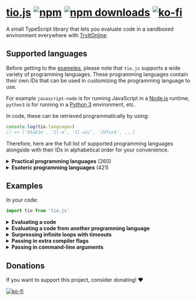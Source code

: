 # [tio.js](https://npmjs.org/package/tio.js) [![npm][npm-image]][npm-url] [![npm downloads][npm-downloads-image]][npm-url] [![ko-fi][ko-fi-brief-image]][ko-fi-url]

[npm-image]: https://img.shields.io/npm/v/tio.js.svg?style=flat-square
[npm-url]: https://npmjs.org/package/tio.js
[npm-downloads-image]: https://img.shields.io/npm/dt/tio.js.svg?style=flat-square
[ko-fi-brief-image]: https://img.shields.io/badge/donations-ko--fi-red?color=ff5e5b&style=flat-square
[ko-fi-image]: https://ko-fi.com/img/githubbutton_sm.svg
[ko-fi-url]: https://ko-fi.com/null8626

A small TypeScript library that lets you evaluate code in a sandboxed environment everywhere with [TryItOnline](https://tio.run).

## Supported languages

Before getting to the [examples](#examples), please note that `tio.js` supports a wide variety of programming languages. These programming languages contain their own IDs that can be used in customizing the programming language to use.

For example `javascript-node` is for running JavaScript in a [Node.js](https://nodejs.org) runtime, `python3` is for running in a [Python 3](https://docs.python.org/3/) environment, etc.

In code, these can be retrieved programmatically by using:

```js
console.log(tio.languages)
// => ['05ab1e', '1l-a', '1l-aoi', '2dfuck', ...]
```

Therefore, here are the full list of supported programming languages alongside with their IDs in alphabetical order for your convenience.

<details>
<summary><b>Practical programming languages</b> (260)</summary>

| Name                                                                                                            | ID                        |
| --------------------------------------------------------------------------------------------------------------- | ------------------------- |
| [ABC](https://homepages.cwi.nl/~steven/abc/)                                                                    | `abc`                     |
| [ABC-assembler](https://github.com/Ourous/abc-wrapper-linux)                                                    | `abc-assembler`           |
| [Ada (GNAT)](https://www.gnu.org/software/gnat/)                                                                | `ada-gnat`                |
| [Agda](http://wiki.portal.chalmers.se/agda)                                                                     | `agda`                    |
| [ALGOL 68 (Genie)](https://jmvdveer.home.xs4all.nl/algol.html)                                                  | `algol68g`                |
| [Alice ML](https://github.com/aliceml/aliceml)                                                                  | `aliceml`                 |
| [APL (Dyalog Unicode)](https://www.dyalog.com/)                                                                 | `apl-dyalog`              |
| [APL (Dyalog Classic)](https://www.dyalog.com/)                                                                 | `apl-dyalog-classic`      |
| [APL (Dyalog Extended)](https://github.com/abrudz/dyalog-apl-extended)                                          | `apl-dyalog-extended`     |
| [APL (dzaima/APL)](https://github.com/dzaima/APL)                                                               | `apl-dzaima`              |
| [APL (ngn/apl)](https://gitlab.com/n9n/apl)                                                                     | `apl-ngn`                 |
| [Appleseed](https://github.com/dloscutoff/appleseed)                                                            | `appleseed`               |
| [ASPeRiX](https://github.com/TryItOnline/asperix)                                                               | `asperix`                 |
| [Assembly (as, x64, Linux)](https://sourceware.org/binutils/docs/as/index.html)                                 | `assembly-as`             |
| [Assembly (fasm, x64, Linux)](https://flatassembler.net/)                                                       | `assembly-fasm`           |
| [Assembly (gcc, x64, Linux)](https://gcc.gnu.org/)                                                              | `assembly-gcc`            |
| [Assembly (JWasm, x64, Linux)](https://github.com/JWasm/JWasm)                                                  | `assembly-jwasm`          |
| [Assembly (nasm, x64, Linux)](http://www.nasm.us/)                                                              | `assembly-nasm`           |
| [ATS2](https://sourceforge.net/projects/ats2-lang/)                                                             | `ats2`                    |
| [Attache](https://github.com/ConorOBrien-Foxx/Attache)                                                          | `attache`                 |
| [AWK](https://www.gnu.org/software/gawk/manual/gawk.html)                                                       | `awk`                     |
| [Bash](https://www.gnu.org/software/bash/)                                                                      | `bash`                    |
| [bc](https://www.gnu.org/software/bc/manual/html_mono/bc.html)                                                  | `bc`                      |
| [BeanShell](http://www.beanshell.org/)                                                                          | `beanshell`               |
| [Boo](http://boo-lang.org/)                                                                                     | `boo`                     |
| [bosh](http://schilytools.sourceforge.net/bosh.html)                                                            | `bosh`                    |
| [Bracmat](https://github.com/BartJongejan/Bracmat)                                                              | `bracmat`                 |
| [Brat](https://github.com/presidentbeef/brat)                                                                   | `brat`                    |
| [C (clang)](http://clang.llvm.org/)                                                                             | `c-clang`                 |
| [C (gcc)](https://gcc.gnu.org/)                                                                                 | `c-gcc`                   |
| [C (tcc)](http://savannah.nongnu.org/projects/tinycc)                                                           | `c-tcc`                   |
| [Caboose](https://github.com/CabooseLang/Caboose)                                                               | `caboose`                 |
| [CakeML](https://cakeml.org/)                                                                                   | `cakeml`                  |
| [calc (TTK)](http://ciar.org/ttk/codecloset/calc/)                                                              | `calc2`                   |
| [Ceylon](https://ceylon-lang.org/)                                                                              | `ceylon`                  |
| [Charm](https://github.com/Aearnus/charm)                                                                       | `charm`                   |
| [Chapel](http://chapel.cray.com/)                                                                               | `chapel`                  |
| [Checked C](https://github.com/Microsoft/checkedc)                                                              | `checkedc`                |
| [Cheddar](http://cheddar.vihan.org/)                                                                            | `cheddar`                 |
| [CIL (Mono IL assembler)](http://www.mono-project.com/docs/tools+libraries/tools/monodis/)                      | `cil-mono`                |
| [cixl](https://github.com/basic-gongfu/cixl)                                                                    | `cixl`                    |
| [Clean](https://github.com/Ourous/curated-clean-linux)                                                          | `clean`                   |
| [CLIPS](http://www.clipsrules.net/)                                                                             | `clips`                   |
| [Common Lisp](http://www.clisp.org/)                                                                            | `clisp`                   |
| [Clojure](https://clojure.org/)                                                                                 | `clojure`                 |
| [COBOL (GNU)](https://sourceforge.net/projects/open-cobol/)                                                     | `cobol-gnu`               |
| [Cobra](http://cobra-language.com/)                                                                             | `cobra`                   |
| [Coconut](http://coconut-lang.org/)                                                                             | `coconut`                 |
| [CoffeeScript 1](http://coffeescript.org/)                                                                      | `coffeescript`            |
| [CoffeeScript 2](http://coffeescript.org/)                                                                      | `coffeescript2`           |
| [C++ (clang)](http://clang.llvm.org/)                                                                           | `cpp-clang`               |
| [C++ (gcc)](https://gcc.gnu.org/)                                                                               | `cpp-gcc`                 |
| [CPY](https://github.com/vrsperanza/CPY)                                                                        | `cpy`                     |
| [Cryptol](https://www.cryptol.net/)                                                                             | `cryptol`                 |
| [Crystal](https://crystal-lang.org)                                                                             | `crystal`                 |
| [C# (.NET Core)](https://www.microsoft.com/net/core/platform)                                                   | `cs-core`                 |
| [C# (Visual C# Compiler)](http://www.mono-project.com/docs/about-mono/releases/5.0.0/#csc)                      | `cs-csc`                  |
| [C# (Visual C# Interactive Compiler)](http://www.mono-project.com/docs/about-mono/releases/5.0.0/#csc)          | `cs-csi`                  |
| [C# (Mono C# compiler)](http://www.mono-project.com/docs/about-mono/languages/csharp/)                          | `cs-mono`                 |
| [C# (Mono C# Shell)](http://www.mono-project.com/docs/tools+libraries/tools/repl/)                              | `cs-mono-shell`           |
| [Curry (PAKCS)](https://www.informatik.uni-kiel.de/~pakcs/)                                                     | `curry-pakcs`             |
| [Curry (Sloth)](http://babel.ls.fi.upm.es/research/Sloth/)                                                      | `curry-sloth`             |
| [Cyclone](http://cyclone.thelanguage.org/)                                                                      | `cyclone`                 |
| [D](https://dlang.org/)                                                                                         | `d`                       |
| [Dafny](https://github.com/Microsoft/dafny)                                                                     | `dafny`                   |
| [Dart](https://www.dartlang.org/)                                                                               | `dart`                    |
| [Dash](https://wiki.debian.org/Shell)                                                                           | `dash`                    |
| [dc](https://www.gnu.org/software/bc/manual/dc-1.05/html_mono/dc.html)                                          | `dc`                      |
| [dg](https://pyos.github.io/dg/)                                                                                | `dg`                      |
| [DScript](https://github.com/ConorOBrien-Foxx/DScript)                                                          | `dscript`                 |
| [eC](https://ecere.org/)                                                                                        | `ec`                      |
| [ecpp + C (gcc)](https://github.com/aaronryank/ecpp)                                                            | `ecpp-c`                  |
| [ecpp + C++ (gcc)](https://github.com/aaronryank/ecpp)                                                          | `ecpp-cpp`                |
| [Dyvil](https://github.com/dyvil/dyvil)                                                                         | `dyvil`                   |
| [ed](https://www.gnu.org/software/ed/)                                                                          | `ed`                      |
| [Egel](https://github.com/egel-lang/egel)                                                                       | `egel`                    |
| [ELF (x86/x64, Linux)](https://refspecs.linuxfoundation.org/elf/elf.pdf)                                        | `elf`                     |
| [Elixir](https://elixir-lang.org/)                                                                              | `elixir`                  |
| [Emacs Lisp](https://www.gnu.org/software/emacs/manual/eintr.html)                                              | `emacs-lisp`              |
| [Erlang (escript)](http://erlang.org/doc/man/escript.html)                                                      | `erlang-escript`          |
| [es](https://github.com/wryun/es-shell)                                                                         | `es`                      |
| [Euphoria 3](http://rapideuphoria.com/index.html)                                                               | `euphoria3`               |
| [Euphoria 4](https://openeuphoria.org)                                                                          | `euphoria4`               |
| [Factor](https://factorcode.org/)                                                                               | `factor`                  |
| [Fantom](http://fantom.org/)                                                                                    | `fantom`                  |
| [Farnsworth](https://metacpan.org/pod/Language::Farnsworth)                                                     | `farnsworth`              |
| [Felix](https://github.com/felix-lang/felix)                                                                    | `felix`                   |
| [fish](https://fishshell.com/)                                                                                  | `fish-shell`              |
| [FOCAL-69](http://www.cozx.com/dpitts/)                                                                         | `focal`                   |
| [Forth (gforth)](http://www.complang.tuwien.ac.at/forth/gforth/Docs-html/)                                      | `forth-gforth`            |
| [Fortran (GFortran)](https://gcc.gnu.org/fortran/)                                                              | `fortran-gfortran`        |
| [F# (.NET Core)](https://www.microsoft.com/net/core/platform)                                                   | `fs-core`                 |
| [F# (Mono)](http://www.mono-project.com/)                                                                       | `fs-mono`                 |
| [Funky](https://github.com/TehFlaminTaco/Funky)                                                                 | `funky`                   |
| [Funky 2](https://github.com/TehFlaminTaco/Funky2)                                                              | `funky2`                  |
| [GAP](https://www.gap-system.org/)                                                                              | `gap`                     |
| [Gema](http://gema.sourceforge.net/)                                                                            | `gema`                    |
| [gnuplot](http://www.gnuplot.info/)                                                                             | `gnuplot`                 |
| [Go](https://golang.org/)                                                                                       | `go`                      |
| [Granule](https://github.com/granule-project/granule)                                                           | `granule`                 |
| [Groovy](http://groovy-lang.org/)                                                                               | `groovy`                  |
| [Gwion](https://github.com/fennecdjay/gwion)                                                                    | `gwion`                   |
| [HadesLang](https://github.com/Azer0s/HadesLang)                                                                | `hades`                   |
| [Haskell](https://www.haskell.org/)                                                                             | `haskell`                 |
| [Haskell 1.2 (Gofer)](https://github.com/stasoid/Gofer)                                                         | `haskell-gofer`           |
| [Haskell 98 (Hugs)](https://www.haskell.org/hugs)                                                               | `haskell-hugs`            |
| [Literate Haskell](https://www.haskell.org/onlinereport/literate.html)                                          | `haskell-literate`        |
| [Haxe](https://haxe.org)                                                                                        | `haxe`                    |
| [Hobbes](https://github.com/Morgan-Stanley/hobbes)                                                              | `hobbes`                  |
| [Huginn](https://huginn.org/)                                                                                   | `huginn`                  |
| [Hy](http://hylang.org/)                                                                                        | `hy`                      |
| [Icon](https://github.com/gtownsend/icon)                                                                       | `icon`                    |
| [Idris](https://www.idris-lang.org/)                                                                            | `idris`                   |
| [ink](https://github.com/inkle/ink)                                                                             | `ink`                     |
| [Io](http://iolanguage.org/)                                                                                    | `io`                      |
| [J](http://jsoftware.com/)                                                                                      | `j`                       |
| [jq](https://stedolan.github.io/jq/)                                                                            | `jq`                      |
| [Jx](http://www.2bestsystems.com/foundation/j/jx1/)                                                             | `jx`                      |
| [Java (JDK)](http://jdk.java.net/)                                                                              | `java-jdk`                |
| [Java (OpenJDK 8)](http://openjdk.java.net/)                                                                    | `java-openjdk`            |
| [JavaScript (Babel Node)](https://babeljs.io/)                                                                  | `javascript-babel-node`   |
| [JavaScript (Node.js)](https://nodejs.org)                                                                      | `javascript-node`         |
| [JavaScript (SpiderMonkey)](https://developer.mozilla.org/en-US/docs/Mozilla/Projects/SpiderMonkey/Releases/45) | `javascript-spidermonkey` |
| [JavaScript (V8)](https://v8.dev/)                                                                              | `javascript-v8`           |
| [Joy](http://www.latrobe.edu.au/humanities/research/research-projects/past-projects/joy-programming-language)   | `joy`                     |
| [Julia 0.4](http://julialang.org/)                                                                              | `julia`                   |
| [Julia 1.0](http://julialang.org/)                                                                              | `julia1x`                 |
| [Julia 0.5](http://julialang.org/)                                                                              | `julia5`                  |
| [Julia 0.6](http://julialang.org/)                                                                              | `julia6`                  |
| [Julia 0.7](http://julialang.org/)                                                                              | `julia7`                  |
| [K (Kona)](https://github.com/kevinlawler/kona)                                                                 | `k-kona`                  |
| [K (ngn/k)](https://bitbucket.org/ngn/k)                                                                        | `k-ngn`                   |
| [K (oK)](https://github.com/JohnEarnest/ok)                                                                     | `k-ok`                    |
| [Kobeři-C](https://github.com/fpeterek/Koberi-C)                                                                | `koberi-c`                |
| [Koka](https://github.com/koka-lang/koka)                                                                       | `koka`                    |
| [Kotlin](https://kotlinlang.org)                                                                                | `kotlin`                  |
| [ksh](http://www.kornshell.com/)                                                                                | `ksh`                     |
| [Lean](https://leanprover.github.io/)                                                                           | `lean`                    |
| [Lily](http://fascinatedbox.github.io/lily/)                                                                    | `lily`                    |
| [LLVM IR](http://llvm.org/docs/LangRef.html)                                                                    | `llvm`                    |
| [Lua](https://www.lua.org/)                                                                                     | `lua`                     |
| [Lua (LuaJIT)](https://luajit.org/)                                                                             | `lua-luajit`              |
| [Lua (OpenResty)](https://openresty.org/en/)                                                                    | `lua-openresty`           |
| [M4](https://www.gnu.org/software/m4/m4.html)                                                                   | `m4`                      |
| [Make](https://www.gnu.org/software/make/)                                                                      | `make`                    |
| [Mamba](https://github.com/Gelbpunkt/mamba-lang)                                                                | `mamba`                   |
| [Wolfram Language (Mathematica)](https://www.wolfram.com/wolframscript/)                                        | `mathematica`             |
| [Mathics](http://mathics.github.io/)                                                                            | `mathics`                 |
| [Maxima](http://maxima.sourceforge.net/)                                                                        | `maxima`                  |
| [Moonscript](https://moonscript.org)                                                                            | `moonscript`              |
| [Mouse-79](http://mouse.davidgsimpson.com/mouse79/)                                                             | `mouse`                   |
| [Mouse-2002](http://mouse.davidgsimpson.com/mouse2002/)                                                         | `mouse2002`               |
| [Mouse-83](http://mouse.davidgsimpson.com/mouse83/)                                                             | `mouse83`                 |
| [MUMPS](http://www.cs.uni.edu/~okane/)                                                                          | `mumps`                   |
| [MY-BASIC](https://github.com/paladin-t/my_basic)                                                               | `my-basic`                |
| [Nial](https://github.com/danlm/QNial7)                                                                         | `nial`                    |
| [Nim](http://nim-lang.org/)                                                                                     | `nim`                     |
| [Oberon-07](https://miasap.se/obnc/)                                                                            | `oberon-07`               |
| [Object Pascal (FPC)](https://www.freepascal.org/)                                                              | `object-pascal-fpc`       |
| [Objective-C (clang)](http://clang.llvm.org/)                                                                   | `objective-c-clang`       |
| [Objective-C (gcc)](https://gcc.gnu.org/onlinedocs/gcc-7.1.0/gcc/Objective-C.html)                              | `objective-c-gcc`         |
| [occam-pi](http://projects.cs.kent.ac.uk/projects/kroc/trac/)                                                   | `occam-pi`                |
| [OCaml](http://www.ocaml.org/)                                                                                  | `ocaml`                   |
| [Octave](https://www.gnu.org/software/octave/)                                                                  | `octave`                  |
| [Odin](https://github.com/odin-lang/Odin)                                                                       | `odin`                    |
| [OSH](https://www.oilshell.org/)                                                                                | `osh`                     |
| [Pari/GP](http://pari.math.u-bordeaux.fr/)                                                                      | `pari-gp`                 |
| [Pascal (FPC)](https://www.freepascal.org/)                                                                     | `pascal-fpc`              |
| [Perl 4](https://www.perl.org/)                                                                                 | `perl4`                   |
| [Perl 5](https://www.perl.org/)                                                                                 | `perl5`                   |
| [Perl 5 (cperl)](http://perl11.org/cperl/)                                                                      | `perl5-cperl`             |
| [Perl 6](https://github.com/nxadm/rakudo-pkg)                                                                   | `perl6`                   |
| [Perl 6 (Niecza)](https://github.com/sorear/niecza)                                                             | `perl6-niecza`            |
| [Phoenix](https://github.com/senselogic/PHOENIX)                                                                | `phoenix`                 |
| [PHP](https://php.net/)                                                                                         | `php`                     |
| [Physica](https://github.com/Mr-Xcoder/Physica)                                                                 | `physica`                 |
| [PicoLisp](http://picolisp.com/)                                                                                | `picolisp`                |
| [Pike](https://pike.lysator.liu.se/)                                                                            | `pike`                    |
| [PILOT (psPILOT)](https://github.com/FreeTrav/psPILOT)                                                          | `pilot-pspilot`           |
| [PILOT (RPilot)](https://github.com/TryItOnline/pilot-rpilot)                                                   | `pilot-rpilot`            |
| [Pony](https://www.ponylang.org/)                                                                               | `pony`                    |
| [Positron](https://github.com/alexander-liao/positron)                                                          | `positron`                |
| [PostScript (xpost)](https://github.com/luser-dr00g/xpost)                                                      | `postscript-xpost`        |
| [PowerShell](https://github.com/TryItOnline/TioSetup/wiki/Powershell)                                           | `powershell`              |
| [PowerShell Core](https://github.com/PowerShell/PowerShell)                                                     | `powershell-core`         |
| [Prolog (Ciao)](https://ciao-lang.org)                                                                          | `prolog-ciao`             |
| [Prolog (SWI)](http://www.swi-prolog.org)                                                                       | `prolog-swi`              |
| [Proton](https://github.com/alexander-liao/proton)                                                              | `proton`                  |
| [Proton 2.0](https://github.com/alexander-liao/proton-2.0)                                                      | `proton2`                 |
| [P#](https://github.com/p-org/PSharp)                                                                           | `ps-core`                 |
| [Pure](https://github.com/agraef/pure-lang)                                                                     | `pure`                    |
| [PureScript](http://www.purescript.org/)                                                                        | `purescript`              |
| [Python 1](https://www.python.org/download/releases/1.6.1/)                                                     | `python1`                 |
| [Python 2](https://docs.python.org/2/)                                                                          | `python2`                 |
| [Python 2 (Cython)](http://cython.org/)                                                                         | `python2-cython`          |
| [Python 2 (IronPython)](http://ironpython.net)                                                                  | `python2-iron`            |
| [Python 2 (Jython)](http://www.jython.org)                                                                      | `python2-jython`          |
| [Python 2 (PyPy)](http://pypy.org/)                                                                             | `python2-pypy`            |
| [Python 3](https://docs.python.org/3/)                                                                          | `python3`                 |
| [Python 3.8 (pre-release)](https://docs.python.org/3.8/)                                                        | `python38pr`              |
| [Python 3 (Cython)](http://cython.org/)                                                                         | `python3-cython`          |
| [Python 3 (PyPy)](http://pypy.org/)                                                                             | `python3-pypy`            |
| [Python 3 (Stackless)](https://github.com/stackless-dev/stackless)                                              | `python3-stackless`       |
| [Q#](https://docs.microsoft.com/en-us/quantum/quantum-qr-intro?view=qsharp-preview)                             | `qs-core`                 |
| [R](https://www.r-project.org/)                                                                                 | `r`                       |
| [Racket](https://racket-lang.org/)                                                                              | `racket`                  |
| [RAD](https://bitbucket.org/zacharyjtaylor/rad)                                                                 | `rad`                     |
| [Rapira](https://github.com/freeduke33/rerap2)                                                                  | `rapira`                  |
| [Reason](https://reasonml.github.io)                                                                            | `reason`                  |
| [REBOL](http://www.rebol.com/)                                                                                  | `rebol`                   |
| [REBOL 3](http://www.rebol.com/rebol3/)                                                                         | `rebol3`                  |
| [Red](http://www.red-lang.org)                                                                                  | `red`                     |
| [Rexx (Regina)](http://www.rexx.org/)                                                                           | `rexx`                    |
| [Ring](https://github.com/ring-lang/ring)                                                                       | `ring`                    |
| [rk](https://github.com/aaronryank/rk-lang)                                                                     | `rk`                      |
| [Röda](https://github.com/fergusq/roda)                                                                         | `roda`                    |
| [Ruby](https://www.ruby-lang.org/)                                                                              | `ruby`                    |
| [Rust](https://www.rust-lang.org/)                                                                              | `rust`                    |
| [Scala](http://www.scala-lang.org/)                                                                             | `scala`                   |
| [Chez Scheme](https://cisco.github.io/ChezScheme/)                                                              | `scheme-chez`             |
| [CHICKEN Scheme](https://www.call-cc.org/)                                                                      | `scheme-chicken`          |
| [Gambit Scheme (gsi)](http://gambitscheme.org)                                                                  | `scheme-gambit`           |
| [Guile](https://www.gnu.org/software/guile/)                                                                    | `scheme-guile`            |
| [sed 4.2.2](https://www.gnu.org/software/sed/)                                                                  | `sed`                     |
| [sed](https://www.gnu.org/software/sed/)                                                                        | `sed-gnu`                 |
| [sfk](http://stahlworks.com/dev/swiss-file-knife.html)                                                          | `sfk`                     |
| [Shnap](https://github.com/ShnapLang/Shnap)                                                                     | `shnap`                   |
| [Sidef](https://github.com/trizen/sidef)                                                                        | `sidef`                   |
| [Simula (cim)](https://directory.fsf.org/wiki/Cim)                                                              | `simula`                  |
| [SISAL](https://github.com/TryItOnline/sisalc)                                                                  | `sisal`                   |
| [Standard ML (MLton)](http://www.mlton.org/)                                                                    | `sml-mlton`               |
| [SNOBOL4 (CSNOBOL4)](http://www.snobol4.org/csnobol4/)                                                          | `snobol4`                 |
| [Assembly (MIPS, SPIM)](https://github.com/TryItOnline/spim)                                                    | `spim`                    |
| [SQLite](https://www.sqlite.org/)                                                                               | `sqlite`                  |
| [Squirrel](http://www.squirrel-lang.org/)                                                                       | `squirrel`                |
| [Stacked](https://github.com/ConorOBrien-Foxx/stacked)                                                          | `stacked`                 |
| [Swift](https://developer.apple.com/swift/)                                                                     | `swift4`                  |
| [Tcl](http://tcl.tk/)                                                                                           | `tcl`                     |
| [tcsh](http://www.tcsh.org/)                                                                                    | `tcsh`                    |
| [TemplAt](https://github.com/ConorOBrien-Foxx/Attache/blob/master/TemplAt.md)                                   | `templat`                 |
| [TypeScript](https://www.typescriptlang.org)                                                                    | `typescript`              |
| [uBASIC](https://github.com/EtchedPixels/ubasic)                                                                | `ubasic`                  |
| [Ursala](https://github.com/stasoid/Ursala)                                                                     | `ursala`                  |
| [Vala](https://wiki.gnome.org/Projects/Vala)                                                                    | `vala`                    |
| [Visual Basic .NET (.NET Core)](https://www.microsoft.com/net/core/platform)                                    | `vb-core`                 |
| [Visual Basic .NET (Mono)](http://www.mono-project.com/docs/about-mono/languages/visualbasic/)                  | `visual-basic-net-mono`   |
| [Visual Basic .NET (VBC)](http://www.mono-project.com/docs/about-mono/releases/5.12.0/#vbnet-compiler)          | `visual-basic-net-vbc`    |
| [V (vlang.io)](https://vlang.io)                                                                                | `vlang`                   |
| [VSL](https://github.com/vsl-lang/VSL)                                                                          | `vsl`                     |
| [WebAssembly (WaWrapper)](https://github.com/TryItOnline/wawrapper)                                             | `wasm`                    |
| [Wren](https://github.com/munificent/wren)                                                                      | `wren`                    |
| [Yabasic](http://www.yabasic.de)                                                                                | `yabasic`                 |
| [yash](https://yash.osdn.jp)                                                                                    | `yash`                    |
| [B (ybc)](https://github.com/Leushenko/ybc)                                                                     | `ybc`                     |
| [Z3](https://github.com/Z3Prover/z3)                                                                            | `z3`                      |
| [Zephyr](https://github.com/dloscutoff/zephyr)                                                                  | `zephyr`                  |
| [Zig](https://ziglang.org/)                                                                                     | `zig`                     |
| [zkl](http://www.zenkinetic.com/zkl.html)                                                                       | `zkl`                     |
| [Zoidberg](https://metacpan.org/pod/Zoidberg)                                                                   | `zoidberg`                |
| [Zsh](https://www.zsh.org/)                                                                                     | `zsh`                     |

</summary>
</details>
<details>
<summary><b>Esoteric programming languages</b> (421)</summary>

| Name                                                                                                                               | ID                          |
| ---------------------------------------------------------------------------------------------------------------------------------- | --------------------------- |
| [4](https://github.com/urielieli/py-four)                                                                                          | `4`                         |
| [7](https://esolangs.org/wiki/7)                                                                                                   | `7`                         |
| [33](https://github.com/TheOnlyMrCat/33)                                                                                           | `33`                        |
| [99](https://github.com/TryItOnline/99)                                                                                            | `99`                        |
| [05AB1E (legacy)](https://github.com/Adriandmen/05AB1E/tree/fb4a2ce2bce6660e1a680a74dd61b72c945e6c3b)                              | `05ab1e`                    |
| [1L_a](https://github.com/TryItOnline/1L_a)                                                                                        | `1l-a`                      |
| [1L_AOI](https://github.com/stasoid/1L_AOI)                                                                                        | `1l-aoi`                    |
| [2DFuck](https://gitlab.com/TheWastl/2DFuck)                                                                                       | `2dfuck`                    |
| [2L](https://github.com/TryItOnline/2L)                                                                                            | `2l`                        |
| [2sable](https://github.com/Adriandmen/2sable)                                                                                     | `2sable`                    |
| [3var](https://esolangs.org/wiki/3var)                                                                                             | `3var`                      |
| [a-gram](https://github.com/p1xels/a-gram)                                                                                         | `a-gram`                    |
| [A Pear Tree](https://esolangs.org/wiki/A_Pear_Tree)                                                                               | `a-pear-tree`               |
| [Acc!!](https://github.com/dloscutoff/Esolangs/tree/master/Acc!!)                                                                  | `accbb`                     |
| [Aceto](https://github.com/aceto/aceto)                                                                                            | `aceto`                     |
| [Actually](https://github.com/Mego/Seriously)                                                                                      | `actually`                  |
| [Adapt](https://github.com/cairdcoinheringaahing/adapt)                                                                            | `adapt`                     |
| [Add++](https://github.com/cairdcoinheringaahing/AddPlusPlus)                                                                      | `addpp`                     |
| [ADJUST](https://github.com/TryItOnline/adjust)                                                                                    | `adjust`                    |
| [Agony](https://github.com/royvanrijn/JAgony)                                                                                      | `agony`                     |
| [Ahead](https://github.com/ajc2/ahead)                                                                                             | `ahead`                     |
| [Aheui (esotope)](https://github.com/aheui/pyaheui)                                                                                | `aheui`                     |
| [Alchemist](https://github.com/bforte/Alchemist)                                                                                   | `alchemist`                 |
| [Alice](https://github.com/m-ender/alice)                                                                                          | `alice`                     |
| [Alice & Bob](https://github.com/bforte/alice-bob)                                                                                 | `alice-bob`                 |
| [AlphaBeta](https://github.com/TryItOnline/alphabeta)                                                                              | `alphabeta`                 |
| [Alphabetti spaghetti](https://github.com/stasoid/Alphabetti-spaghetti)                                                            | `alphabetti-spaghetti`      |
| [Alphuck](https://github.com/TryItOnline/brainfuck)                                                                                | `alphuck`                   |
| [Alumin](https://github.com/ConorOBrien-Foxx/Alumin)                                                                               | `alumin`                    |
| [The Amnesiac From Minsk](https://github.com/pavelbraginskiy/TheAmnesiacFromMinsk)                                                 | `amnesiac-from-minsk`       |
| [Ante](https://github.com/michaeldv/ante)                                                                                          | `ante`                      |
| [anyfix](https://github.com/alexander-liao/anyfix)                                                                                 | `anyfix`                    |
| [ARBLE](https://github.com/TehFlaminTaco/ARBLE)                                                                                    | `arble`                     |
| [Archway](https://github.com/TryItOnline/archway)                                                                                  | `archway`                   |
| [Archway2](https://github.com/TryItOnline/archway)                                                                                 | `archway2`                  |
| [Arcyóu](https://github.com/Nazek42/arcyou)                                                                                        | `arcyou`                    |
| [ArnoldC](https://lhartikk.github.io/ArnoldC/)                                                                                     | `arnoldc`                   |
| [AsciiDots](https://github.com/aaronduino/asciidots)                                                                               | `asciidots`                 |
| [Aubergine](https://esolangs.org/wiki/Aubergine)                                                                                   | `aubergine`                 |
| [axo](https://esolangs.org/wiki/Axo)                                                                                               | `axo`                       |
| [Backhand](https://github.com/GuyJoKing/Backhand)                                                                                  | `backhand`                  |
| [Bitwise Cyclic Tag But Way Worse](https://github.com/MilkyWay90/Bitwise-Cyclic-Tag-But-Way-Worse)                                 | `bctbww`                    |
| [Bitwise Cyclic Tag But Way Worse 2.0](https://github.com/MilkyWay90/Bitwise-Cyclic-Tag-But-Way-Worse)                             | `bctbww2`                   |
| [Beam](https://github.com/ETHproductions/beam-js)                                                                                  | `beam`                      |
| [Bean](https://github.com/patrickroberts/bean)                                                                                     | `bean`                      |
| [Beatnik](https://esolangs.org/wiki/Beatnik)                                                                                       | `beatnik`                   |
| [Beeswax](https://github.com/m-lohmann/BeeswaxEsolang.jl)                                                                          | `beeswax`                   |
| [Befunge-93](https://github.com/catseye/Befunge-93)                                                                                | `befunge`                   |
| [Befunge-93 (FBBI)](https://github.com/catseye/FBBI)                                                                               | `befunge-93-fbbi`           |
| [Befunge-93 (MTFI)](https://github.com/TryItOnline/befunge-97-mtfi)                                                                | `befunge-93-mtfi`           |
| [Befunge-93 (PyFunge)](https://pythonhosted.org/PyFunge/)                                                                          | `befunge-93-pyfunge`        |
| [Befunge-96 (MTFI)](https://github.com/TryItOnline/befunge-97-mtfi)                                                                | `befunge-96-mtfi`           |
| [Befunge-97 (MTFI)](https://github.com/TryItOnline/befunge-97-mtfi)                                                                | `befunge-97-mtfi`           |
| [Befunge-98 (FBBI)](https://github.com/catseye/FBBI)                                                                               | `befunge-98`                |
| [Befunge-98 (PyFunge)](https://pythonhosted.org/PyFunge/)                                                                          | `befunge-98-pyfunge`        |
| [Bit](https://github.com/FireCubez/bit)                                                                                            | `bit`                       |
| [BitBitJump](https://github.com/TryItOnline/bitbitjump)                                                                            | `bitbitjump`                |
| [bitch](https://github.com/Helen0903/bitch)                                                                                        | `bitch`                     |
| [bitch (bit-h)](https://github.com/int-e/bits/tree/master/hs)                                                                      | `bitch-bith`                |
| [bitch (shifty)](https://github.com/int-e/bits/tree/master/cc)                                                                     | `bitch-shifty`              |
| [BitChanger](https://github.com/TryItOnline/bitchanger)                                                                            | `bitchanger`                |
| [BitCycle](https://github.com/dloscutoff/esolangs/tree/master/BitCycle)                                                            | `bitcycle`                  |
| [Bitwise](https://github.com/aaronryank/bitwise)                                                                                   | `bitwise`                   |
| [Black (blak)](https://github.com/TryItOnline/blak)                                                                                | `blak`                      |
| [Binary Lambda Calculus](https://tromp.github.io/cl/cl.html)                                                                       | `blc`                       |
| [Boolfuck](https://github.com/TryItOnline/boolfuck)                                                                                | `boolfuck`                  |
| [Bot Engine](https://github.com/SuperJedi224/Bot-Engine)                                                                           | `bot-engine`                |
| [Brachylog v1](https://github.com/JCumin/Brachylog/releases)                                                                       | `brachylog`                 |
| [Brachylog](https://github.com/JCumin/Brachylog)                                                                                   | `brachylog2`                |
| [Braille](https://github.com/TryItOnline/braille)                                                                                  | `braille`                   |
| [Brain-Flak](https://github.com/DJMcMayhem/Brain-Flak)                                                                             | `brain-flak`                |
| [Brainbash](https://github.com/ConorOBrien-Foxx/Brainbash)                                                                         | `brainbash`                 |
| [brainbool](https://github.com/TryItOnline/brainfuck)                                                                              | `brainbool`                 |
| [BrainFlump](https://github.com/dylanrenwick/BrainFlump)                                                                           | `brainflump`                |
| [brainfuck](https://github.com/TryItOnline/brainfuck)                                                                              | `brainfuck`                 |
| [Braingolf](https://github.com/dylanrenwick/braingolf)                                                                             | `braingolf`                 |
| [Brain-Flak (BrainHack)](https://github.com/Flakheads/BrainHack)                                                                   | `brainhack`                 |
| [Brainlove](https://github.com/TryItOnline/brainfuck)                                                                              | `brainlove`                 |
| [BrainSpace](https://code.google.com/archive/p/brainspace/)                                                                        | `brainspace`                |
| [Brian & Chuck](https://github.com/m-ender/brian-chuck)                                                                            | `brian-chuck`               |
| [Broccoli](https://github.com/broccoli-lang/broccoli)                                                                              | `broccoli`                  |
| [Bubblegum](https://esolangs.org/wiki/Bubblegum)                                                                                   | `bubblegum`                 |
| [Burlesque](https://github.com/FMNSSun/Burlesque)                                                                                  | `burlesque`                 |
| [BuzzFizz](https://esolangs.org/wiki/BuzzFizz)                                                                                     | `buzzfizz`                  |
| [Bitwise Fuckery](https://github.com/cairdcoinheringaahing/Bitwise-Fuckery)                                                        | `bwfuckery`                 |
| [Canvas](https://github.com/dzaima/Canvas)                                                                                         | `canvas`                    |
| [Cardinal](https://www.esolangs.org/wiki/Cardinal)                                                                                 | `cardinal`                  |
| [Carol & Dave](https://github.com/bforte/carol-dave)                                                                               | `carol-dave`                |
| [Carrot](https://github.com/kritixilithos/Carrot)                                                                                  | `carrot`                    |
| [Cascade](https://github.com/GuyJoKing/Cascade)                                                                                    | `cascade`                   |
| [Catholicon](https://github.com/okx-code/Catholicon)                                                                               | `catholicon`                |
| [Cauliflower](https://github.com/broccoli-lang/broccoli)                                                                           | `cauliflower`               |
| [Ceres](https://github.com/alexander-liao/ceres)                                                                                   | `ceres`                     |
| [Chain](https://github.com/ConorOBrien-Foxx/Chain)                                                                                 | `chain`                     |
| [Chef](http://search.cpan.org/~smueller/Acme-Chef/)                                                                                | `chef`                      |
| [Changeling](https://github.com/DennisMitchell/shapescript)                                                                        | `changeling`                |
| [Charcoal](https://github.com/somebody1234/Charcoal)                                                                               | `charcoal`                  |
| [Check](https://github.com/ScratchMan544/check-lang)                                                                               | `check`                     |
| [Chip](https://github.com/Phlarx/chip)                                                                                             | `chip`                      |
| [Cinnamon Gum](https://github.com/quartata/cinnamon-gum)                                                                           | `cinnamon-gum`              |
| [CJam](https://sourceforge.net/p/cjam)                                                                                             | `cjam`                      |
| [Clam](https://github.com/dylanrenwick/Clam)                                                                                       | `clam`                      |
| [,,,](https://github.com/totallyhuman/commata)                                                                                     | `commata`                   |
| [Commentator](https://github.com/cairdcoinheringaahing/Commentator)                                                                | `commentator`               |
| [Commercial](https://github.com/TryItOnline/commercial)                                                                            | `commercial`                |
| [Condit](https://github.com/TryItOnline/condit)                                                                                    | `condit`                    |
| [Convex](https://github.com/GamrCorps/Convex)                                                                                      | `convex`                    |
| [Cood](https://github.com/jesobreira/cood/tree/php-interpreter)                                                                    | `cood`                      |
| [Corea](https://github.com/ConorOBrien-Foxx/Corea)                                                                                 | `corea`                     |
| [COW](https://bigzaphod.github.io/COW/)                                                                                            | `cow`                       |
| [cQuents](https://github.com/stestoltz/cQuents)                                                                                    | `cquents`                   |
| [Crayon](https://github.com/ETHproductions/crayon)                                                                                 | `crayon`                    |
| [CSL](https://github.com/jammy-dodgers/CSL)                                                                                        | `csl`                       |
| [Cubically](https://github.com/aaronryank/cubically)                                                                               | `cubically`                 |
| [Cubix](https://github.com/ETHproductions/cubix)                                                                                   | `cubix`                     |
| [Curlyfrick](https://github.com/JonoCode9374/CFEsolang)                                                                            | `curlyfrick`                |
| [Cy](https://github.com/cyoce/Cy)                                                                                                  | `cy`                        |
| [D2](https://github.com/ConorOBrien-Foxx/Attache/blob/master/D2.md)                                                                | `d2`                        |
| [Deadfish~](https://github.com/TryItOnline/deadfish-)                                                                              | `deadfish-`                 |
| [Decimal](https://github.com/aaronryank/Decimal)                                                                                   | `decimal`                   |
| [Del\|m\|t](https://github.com/MistahFiggins/Delimit)                                                                              | `delimit`                   |
| [Deorst](https://github.com/cairdcoinheringaahing/Deorst)                                                                          | `deorst`                    |
| [Dirty](https://github.com/Ourous/dirty)                                                                                           | `dirty`                     |
| [Detour](https://github.com/cyoce/detour)                                                                                          | `detour`                    |
| [DOBELA](https://deewiant.iki.fi/projects/dobelx64/)                                                                               | `dobela`                    |
| [DOBELA (dobcon)](https://github.com/stasoid/DOBELA)                                                                               | `dobela-dobcon`             |
| [Dodos](https://github.com/DennisMitchell/dodos)                                                                                   | `dodos`                     |
| [Dreaderef](https://github.com/ScratchMan544/Dreaderef)                                                                            | `dreaderef`                 |
| [Drive-In Window](https://github.com/TryItOnline/drive-in-window)                                                                  | `drive-in-window`           |
| [DStack](https://github.com/alejandrocoria/DStack)                                                                                 | `dstack`                    |
| [eacal](https://github.com/ConorOBrien-Foxx/eacal)                                                                                 | `eacal`                     |
| [!@#$%^&\*()\_+](https://github.com/ConorOBrien-Foxx/ecndpcaalrlp)                                                                 | `ecndpcaalrlp`              |
| [Element](https://github.com/PhiNotPi/Element)                                                                                     | `element`                   |
| [ELVM-IR](https://github.com/shinh/elvm)                                                                                           | `elvm-ir`                   |
| [Emmental](https://github.com/catseye/Emmental)                                                                                    | `emmental`                  |
| [Emoji](https://esolangs.org/wiki/Emoji)                                                                                           | `emoji`                     |
| [Emoji-gramming](https://github.com/TryItOnline/Emoji-gramming)                                                                    | `emoji-gramming`            |
| [Emojicode 0.5](http://www.emojicode.org/)                                                                                         | `emojicode`                 |
| [Emojicode](http://www.emojicode.org/)                                                                                             | `emojicode6`                |
| [EmojiCoder](https://github.com/TryItOnline/EmojiCoder)                                                                            | `emojicoder`                |
| [emotifuck](https://github.com/Romulus10/emotif___)                                                                                | `emotifuck`                 |
| [Emotinomicon](https://github.com/ConorOBrien-Foxx/Emotinomicon)                                                                   | `emotinomicon`              |
| [(())](<https://esolangs.org/wiki/(())>)                                                                                           | `empty-nest`                |
| [Enlist](https://github.com/alexander-liao/enlist)                                                                                 | `enlist`                    |
| [ESOPUNK](https://gitlab.com/Blacksilver/pyesopunk)                                                                                | `esopunk`                   |
| [ETA](http://www.miketaylor.org.uk/tech/eta/doc/)                                                                                  | `eta`                       |
| [evil](https://web.archive.org/web/20070103000858/www1.pacific.edu/~twrensch/evil/index.html)                                      | `evil`                      |
| [Explode](https://github.com/stestoltz/Explode)                                                                                    | `explode`                   |
| [Extended Brainfuck Type I](https://github.com/TryItOnline/brainfuck)                                                              | `extended-brainfuck-type-i` |
| [ExtraC](https://github.com/ConorOBrien-Foxx/extrac)                                                                               | `extrac`                    |
| [face](https://github.com/KeyboardFire/face)                                                                                       | `face`                      |
| [FALSE](https://github.com/somebody1234/FALSE)                                                                                     | `false`                     |
| [FerNANDo](https://esolangs.org/wiki/FerNANDo)                                                                                     | `fernando`                  |
| [FEU](https://github.com/TryItOnline/feu)                                                                                          | `feu`                       |
| [FIM++](https://github.com/avian2/fimpp)                                                                                           | `fimpp`                     |
| [><>](https://esolangs.org/wiki/Fish)                                                                                              | `fish`                      |
| [Fission](https://github.com/C0deH4cker/Fission)                                                                                   | `fission`                   |
| [Fission 2](https://github.com/C0deH4cker/Fission)                                                                                 | `fission2`                  |
| [Flipbit](https://github.com/cairdcoinheringaahing/Flipbit)                                                                        | `flipbit`                   |
| [Floater](https://github.com/Zom-B/Floater)                                                                                        | `floater`                   |
| [Flobnar](https://github.com/Reconcyl/flobnar)                                                                                     | `flobnar`                   |
| [Foam](https://github.com/Reconcyl/foam-lang)                                                                                      | `foam`                      |
| [Foo](https://esolangs.org/wiki/Foo)                                                                                               | `foo`                       |
| [Forget](https://github.com/BenjaminUrquhart/Forget)                                                                               | `forget`                    |
| [Forked](https://github.com/aaronryank/Forked)                                                                                     | `forked`                    |
| [Forte](https://github.com/judofyr/forter)                                                                                         | `forte`                     |
| [Fourier](https://github.com/beta-decay/Fourier)                                                                                   | `fourier`                   |
| [FRACTRAN](https://github.com/DennisMitchell/ffi)                                                                                  | `fractran`                  |
| [Fueue](https://github.com/TryItOnline/fueue)                                                                                      | `fueue`                     |
| [Funciton](https://github.com/Timwi/Funciton)                                                                                      | `funciton`                  |
| [Functoid](https://github.com/bforte/Functoid)                                                                                     | `functoid`                  |
| [Fynyl](https://github.com/ConorOBrien-Foxx/Fynyl)                                                                                 | `fynyl`                     |
| [Gaia](https://github.com/splcurran/Gaia)                                                                                          | `gaia`                      |
| [Gaot++](https://github.com/TryItOnline/gaotpp)                                                                                    | `gaotpp`                    |
| [Geo](https://github.com/cairdcoinheringaahing/Orst-Geo)                                                                           | `geo`                       |
| [Glypho](https://web.archive.org/web/20060621185740/http://www4.ncsu.edu/~bcthomp2/glypho.txt)                                     | `glypho`                    |
| [Glypho (shorthand)](https://web.archive.org/web/20060621185740/http://www4.ncsu.edu/~bcthomp2/glypho.txt)                         | `glypho-shorthand`          |
| [Gol><>](https://github.com/Sp3000/Golfish)                                                                                        | `golfish`                   |
| [GolfScript](http://www.golfscript.com/golfscript/)                                                                                | `golfscript`                |
| [Grass](https://github.com/TryItOnline/grass)                                                                                      | `grass`                     |
| [Grime](https://github.com/iatorm/grime)                                                                                           | `grime`                     |
| [GS2](https://github.com/nooodl/gs2)                                                                                               | `gs2`                       |
| [hASM](https://github.com/pavelbraginskiy/hASM)                                                                                    | `hasm`                      |
| [Haystack](https://github.com/kade-robertson/haystack)                                                                             | `haystack`                  |
| [Half-Broken Car in Heavy Traffic](https://git.metanohi.name/hbcht.git/)                                                           | `hbcht`                     |
| [Hyper-Dimensional Brainfuck](https://github.com/Property404/hdbf)                                                                 | `hdbf`                      |
| [Hexagony](https://github.com/m-ender/hexagony)                                                                                    | `hexagony`                  |
| [Hodor](https://github.com/hummingbirdtech/hodor)                                                                                  | `hodor`                     |
| [Homespring](https://github.com/TryItOnline/homespring)                                                                            | `homespring`                |
| [Hexadecimal Stacking Pseudo-Assembly Language](https://github.com/ConorOBrien-Foxx/Hexadecimal-Stacking-Pseudo-Assembly-Language) | `hspal`                     |
| [Husk](https://github.com/barbuz/Husk)                                                                                             | `husk`                      |
| [I](https://github.com/mlochbaum/ILanguage)                                                                                        | `i`                         |
| [iag](https://github.com/TryItOnline/iag)                                                                                          | `iag`                       |
| [Incident](https://github.com/TryItOnline/incident)                                                                                | `incident`                  |
| [INTERCAL](http://www.catb.org/~esr/intercal/)                                                                                     | `intercal`                  |
| [JAEL](https://github.com/eduardoHoefel/JAEL)                                                                                      | `jael`                      |
| [J-uby](https://github.com/cyoce/J-uby)                                                                                            | `j-uby`                     |
| [Japt](https://github.com/ETHproductions/japt)                                                                                     | `japt`                      |
| [Jelly](https://github.com/DennisMitchell/jelly)                                                                                   | `jelly`                     |
| [Jellyfish](https://github.com/iatorm/jellyfish)                                                                                   | `jellyfish`                 |
| [kavod](https://github.com/ConorOBrien-Foxx/kavod)                                                                                 | `kavod`                     |
| [Keg](https://github.com/JonoCode9374/Keg)                                                                                         | `keg`                       |
| [Kipple (cipple)](https://github.com/graue/esofiles/tree/master/kipple)                                                            | `kipple-cipple`             |
| [Klein](https://github.com/Wheatwizard/Klein)                                                                                      | `klein`                     |
| [krrp](https://github.com/jfrech/krrp)                                                                                             | `krrp`                      |
| [l33t](https://github.com/TryItOnline/l33t)                                                                                        | `l33t`                      |
| [Labyrinth](https://github.com/m-ender/labyrinth)                                                                                  | `labyrinth`                 |
| [Lean Mean Bean Machine](https://github.com/dylanrenwick/lmbm)                                                                     | `lmbm`                      |
| [LNUSP](https://github.com/TryItOnline/lnusp)                                                                                      | `lnusp`                     |
| [Locksmith](https://github.com/ConorOBrien-Foxx/Locksmith)                                                                         | `locksmith`                 |
| [Logicode](https://github.com/LogicodeLang/Logicode)                                                                               | `logicode`                  |
| [LOLCODE](http://lolcode.org/)                                                                                                     | `lolcode`                   |
| [Lost](https://github.com/Wheatwizard/Lost)                                                                                        | `lost`                      |
| [LOWER](https://github.com/ConorOBrien-Foxx/LOWER)                                                                                 | `lower`                     |
| [Ly](https://github.com/LyricLy/Ly)                                                                                                | `ly`                        |
| [M](https://github.com/DennisMitchell/m)                                                                                           | `m`                         |
| [MachineCode](https://github.com/aaronryank/MachineCode)                                                                           | `machinecode`               |
| [Malbolge](https://github.com/TryItOnline/malbolge)                                                                                | `malbolge`                  |
| [Malbolge Unshackled](https://github.com/TryItOnline/malbolge-unshackled)                                                          | `malbolge-unshackled`       |
| [MarioLANG](https://github.com/tomsmeding/MarioLANG)                                                                               | `mariolang`                 |
| [Mascarpone](https://github.com/catseye/Mascarpone)                                                                                | `mascarpone`                |
| [MathGolf](https://github.com/maxbergmark/mathgolf)                                                                                | `mathgolf`                  |
| [MATL](https://github.com/lmendo/MATL)                                                                                             | `matl`                      |
| [Maverick](https://github.com/ConorOBrien-Foxx/Maverick)                                                                           | `maverick`                  |
| [MaybeLater](https://github.com/TehFlaminTaco/MaybeLater)                                                                          | `maybelater`                |
| [Memory GAP](https://github.com/ConorOBrien-Foxx/memory-GAP)                                                                       | `memory-gap`                |
| [MiLambda](https://github.com/TryItOnline/MiLambda)                                                                                | `milambda`                  |
| [Milky Way](https://github.com/zachgates/Milky-Way)                                                                                | `milky-way`                 |
| [MineFriff](https://github.com/JonoCode9374/Minefriff)                                                                             | `minefriff`                 |
| [Minimal-2D](https://esolangs.org/wiki/Minimal-2D)                                                                                 | `minimal-2d`                |
| [miniML](https://github.com/feresum/acml)                                                                                          | `miniml`                    |
| [Minkolang](https://github.com/elendiastarman/Minkolang)                                                                           | `minkolang`                 |
| [Mirror](https://github.com/alexander-liao/mirror)                                                                                 | `mirror`                    |
| [Momema](https://github.com/ScratchMan544/momema)                                                                                  | `momema`                    |
| [Monkeys](https://github.com/TryItOnline/monkeys)                                                                                  | `monkeys`                   |
| [Moorhens](https://github.com/Wheatwizard/Moorhen/tree/v2.0-dev)                                                                   | `moorhens`                  |
| [Mornington Crescent](https://github.com/padarom/esoterpret)                                                                       | `mornington-crescent`       |
| [µ6](https://github.com/bforte/mu6)                                                                                                | `mu6`                       |
| [Muriel](https://github.com/catseye/Muriel)                                                                                        | `muriel`                    |
| [MY](https://bitbucket.org/zacharyjtaylor/my-language)                                                                             | `my`                        |
| [nameless language](https://github.com/bforte/nameless-lang)                                                                       | `nameless`                  |
| [Nandy](https://github.com/EdgyNerd/Nandy)                                                                                         | `nandy`                     |
| [Nikud](https://github.com/bary12/Nikud)                                                                                           | `nikud`                     |
| [Neim](https://github.com/okx-code/Neim)                                                                                           | `neim`                      |
| [Neutrino](https://github.com/alexander-liao/neutrino)                                                                             | `neutrino`                  |
| [Nhohnhehr](https://github.com/catseye/Nhohnhehr)                                                                                  | `nhohnhehr`                 |
| [No](https://github.com/cairdcoinheringaahing/Uno-No)                                                                              | `no`                        |
| [Noether](https://github.com/beta-decay/Noether)                                                                                   | `noether`                   |
| [NotQuiteThere](https://github.com/cairdcoinheringaahing/NotQuiteThere)                                                            | `nqt`                       |
| [NTFJ (NTFJC)](https://github.com/ConorOBrien-Foxx/ntfjc)                                                                          | `ntfjc`                     |
| [Numberwang](<https://esolangs.org/wiki/Numberwang_(brainfuck_derivative)>)                                                        | `numberwang`                |
| [Oasis](https://github.com/Adriandmen/Oasis)                                                                                       | `oasis`                     |
| [ObCode](https://gitlab.com/TheWastl/ObCode)                                                                                       | `obcode`                    |
| [Ohm](https://github.com/nickbclifford/Ohm/tree/v1)                                                                                | `ohm`                       |
| [Ohm v2](https://github.com/nickbclifford/Ohm)                                                                                     | `ohm2`                      |
| [OML](https://github.com/ConorOBrien-Foxx/OML)                                                                                     | `oml`                       |
| [oOo CODE](https://github.com/TryItOnline/brainfuck)                                                                               | `ooocode`                   |
| [Oration](https://github.com/ConorOBrien-Foxx/Assorted-Programming-Languages/tree/master/oration)                                  | `oration`                   |
| [ORK](https://github.com/TryItOnline/ork)                                                                                          | `ork`                       |
| [Orst](https://github.com/cairdcoinheringaahing/Orst-Geo)                                                                          | `orst`                      |
| [05AB1E](https://github.com/Adriandmen/05AB1E)                                                                                     | `osabie`                    |
| [Pain-Flak](https://github.com/Cis112233/Pain-Flak)                                                                                | `pain-flak`                 |
| [Paradoc](https://github.com/betaveros/paradoc)                                                                                    | `paradoc`                   |
| [Parenthesis Hell](https://github.com/qpliu/esolang/tree/master/ph)                                                                | `parenthesis-hell`          |
| [Parenthetic](https://github.com/cammckinnon/Parenthetic)                                                                          | `parenthetic`               |
| [PATH](https://sourceforge.net/projects/pathlang/)                                                                                 | `path`                      |
| [pbrain](http://www.parkscomputing.com/applications/pbrain/)                                                                       | `pbrain`                    |
| [Phooey](https://github.com/ConorOBrien-Foxx/Phooey)                                                                               | `phooey`                    |
| [Piet](https://github.com/cincodenada/bertnase_npiet)                                                                              | `piet`                      |
| [PingPong](https://github.com/graue/esofiles/tree/master/pingpong)                                                                 | `pingpong`                  |
| [Pip](https://github.com/dloscutoff/pip)                                                                                           | `pip`                       |
| [Pixiedust](https://github.com/The-Snide-Sniper/pixiedust)                                                                         | `pixiedust`                 |
| [pl](https://github.com/quartata/pl-lang)                                                                                          | `pl`                        |
| [PostL](https://github.com/alexander-liao/postfix-lang)                                                                            | `postl`                     |
| [Prelude](https://esolangs.org/wiki/Prelude)                                                                                       | `prelude`                   |
| [Premier](https://github.com/ConorOBrien-Foxx/Premier)                                                                             | `premier`                   |
| [Preproc](https://gitlab.com/PavelBraginskiy/preproc)                                                                              | `preproc`                   |
| [Purple](https://esolangs.org/wiki/Purple)                                                                                         | `purple`                    |
| [Pushy](https://github.com/FTcode/Pushy)                                                                                           | `pushy`                     |
| [Puzzlang](https://github.com/AndoDaan/EsotericLanguages/blob/master/Puzzlang/InPuzzlang.lua)                                      | `puzzlang`                  |
| [Pyke](https://github.com/muddyfish/PYKE)                                                                                          | `pyke`                      |
| [Pylons](https://github.com/morganthrapp/Pylons-lang)                                                                              | `pylons`                    |
| [PynTree](https://github.com/alexander-liao/pyn-tree)                                                                              | `pyn-tree`                  |
| [Pyon](https://github.com/alexander-liao/pyon)                                                                                     | `pyon`                      |
| [Pyramid Scheme](https://github.com/ConorOBrien-Foxx/Pyramid-Scheme)                                                               | `pyramid-scheme`            |
| [Pyret](https://www.pyret.org/)                                                                                                    | `pyret`                     |
| [Pyt](https://github.com/mudkip201/pyt)                                                                                            | `pyt`                       |
| [Pyth](https://github.com/isaacg1/pyth)                                                                                            | `pyth`                      |
| [???](https://github.com/ararslan/qqq-lang)                                                                                        | `qqq`                       |
| [QuadR](https://github.com/abrudz/QuadRS)                                                                                          | `quadr`                     |
| [Quadrefunge-97 (MTFI)](https://github.com/TryItOnline/befunge-97-mtfi)                                                            | `quadrefunge-97-mtfi`       |
| [QuadS](https://github.com/abrudz/QuadRS)                                                                                          | `quads`                     |
| [Quarterstaff](https://github.com/Destructible-Watermelon/Quarterstaff)                                                            | `quarterstaff`              |
| [Quintefunge-97 (MTFI)](https://github.com/TryItOnline/befunge-97-mtfi)                                                            | `quintefunge-97-mtfi`       |
| [Rail](https://esolangs.org/wiki/Rail)                                                                                             | `rail`                      |
| [Random Brainfuck](https://github.com/TryItOnline/brainfuck)                                                                       | `random-brainfuck`          |
| [Re:direction](https://esolangs.org/wiki/Re:direction)                                                                             | `re-direction`              |
| [Recursiva](https://github.com/officialaimm/recursiva)                                                                             | `recursiva`                 |
| [Reng](https://github.com/ConorOBrien-Foxx/Reng)                                                                                   | `reng`                      |
| [ReRegex](https://github.com/TehFlaminTaco/ReRegex)                                                                                | `reregex`                   |
| [res](https://github.com/A-ee/res)                                                                                                 | `res`                       |
| [ResPlicate](https://github.com/TryItOnline/ResPlicate)                                                                            | `resplicate`                |
| [Reticular](https://github.com/ConorOBrien-Foxx/reticular)                                                                         | `reticular`                 |
| [Retina 0.8.2](https://github.com/m-ender/retina/wiki/The-Language/a950ad7d925ec9316e3e2fb2cf5d49fd15d23e3d)                       | `retina`                    |
| [Retina](https://github.com/m-ender/retina/wiki/The-Language)                                                                      | `retina1`                   |
| [RETURN](https://github.com/TryItOnline/return)                                                                                    | `return`                    |
| [Rockstar](https://github.com/yanorestes/rockstar-py)                                                                              | `rockstar`                  |
| [ROOP](https://github.com/alejandrocoria/ROOP)                                                                                     | `roop`                      |
| [Ropy](https://github.com/TryItOnline/ropy)                                                                                        | `ropy`                      |
| [Rotor](https://github.com/quartata/rotor-lang)                                                                                    | `rotor`                     |
| [RProgN](https://github.com/TehFlaminTaco/Reverse-Programmer-Notation)                                                             | `rprogn`                    |
| [RProgN 2](https://github.com/TehFlaminTaco/RProgN-2)                                                                              | `rprogn-2`                  |
| [Runic Enchantments](https://github.com/Draco18s/RunicEnchantments/tree/Console)                                                   | `runic`                     |
| [Rutger](https://github.com/cairdcoinheringaahing/Rutger)                                                                          | `rutger`                    |
| [Sad-Flak](https://github.com/Destructible-Watermelon/Sad-Flak)                                                                    | `sad-flak`                  |
| [Sakura](https://github.com/TryItOnline/sakura)                                                                                    | `sakura`                    |
| [Symbolic Brainfuck](https://github.com/KelsonBall/Esolangs.Sbf)                                                                   | `sbf`                       |
| [Seed](https://github.com/TryItOnline/seed)                                                                                        | `seed`                      |
| [Septefunge-97 (MTFI)](https://github.com/TryItOnline/befunge-97-mtfi)                                                             | `septefunge-97-mtfi`        |
| [Seriously](https://github.com/Mego/Seriously/tree/v1)                                                                             | `seriously`                 |
| [Sesos](https://github.com/DennisMitchell/sesos)                                                                                   | `sesos`                     |
| [Set](https://github.com/somebody1234/Set)                                                                                         | `set`                       |
| [Sexefunge-97 (MTFI)](https://github.com/TryItOnline/befunge-97-mtfi)                                                              | `sexefunge-97-mtfi`         |
| [ShapeScript](https://github.com/DennisMitchell/shapescript)                                                                       | `shapescript`               |
| [shortC](https://github.com/aaronryank/shortC)                                                                                     | `shortc`                    |
| [Shove](https://github.com/TryItOnline/shove)                                                                                      | `shove`                     |
| [;#+](https://github.com/ConorOBrien-Foxx/shp)                                                                                     | `shp`                       |
| [Shtriped](https://github.com/HelkaHomba/shtriped)                                                                                 | `shtriped`                  |
| [S.I.L.O.S](https://github.com/rjhunjhunwala/S.I.L.O.S)                                                                            | `silos`                     |
| [Silberjoder](https://github.com/quintopia/Silberjoder)                                                                            | `silberjoder`               |
| [Simplefunge](https://github.com/TryItOnline/simplefunge)                                                                          | `simplefunge`               |
| [Implicit](https://github.com/aaronryank/Implicit)                                                                                 | `simplestack`               |
| [Simplex](https://github.com/ConorOBrien-Foxx/Simplex)                                                                             | `simplex`                   |
| [Sisi](https://github.com/dloscutoff/Esolangs/tree/master/Sisi)                                                                    | `sisi`                      |
| [///](https://esolangs.org/wiki////)                                                                                               | `slashes`                   |
| [Self-modifying Brainfuck](https://soulsphere.org/hacks/smbf/)                                                                     | `smbf`                      |
| [smol](https://github.com/ConorOBrien-Foxx/smol)                                                                                   | `smol`                      |
| [Snails](https://github.com/feresum/PMA)                                                                                           | `snails`                    |
| [Snowman](https://github.com/KeyboardFire/snowman-lang)                                                                            | `snowman`                   |
| [SNUSP (Modular)](https://github.com/TryItOnline/snusp)                                                                            | `snusp`                     |
| [SNUSP (Bloated)](https://github.com/TryItOnline/Bloated-SNUSP)                                                                    | `snusp-bloated`             |
| [SNUSP (Snuspi)](https://github.com/graue/esofiles/tree/master/snusp)                                                              | `snuspi`                    |
| [Somme](https://github.com/ConorOBrien-Foxx/Somme)                                                                                 | `somme`                     |
| [Spaced](https://github.com/ConorOBrien-Foxx/spaced)                                                                               | `spaced`                    |
| [Shakespeare Programming Language](https://github.com/TryItOnline/spl)                                                             | `spl`                       |
| [Spoon](https://github.com/TryItOnline/spoon)                                                                                      | `spoon`                     |
| [Stack Cats](https://github.com/m-ender/stackcats)                                                                                 | `stackcats`                 |
| [\*><>](https://github.com/redstarcoder/go-starfish)                                                                               | `starfish`                  |
| [Starry](https://esolangs.org/wiki/Starry)                                                                                         | `starry`                    |
| [Stax](https://github.com/tomtheisen/stax)                                                                                         | `stax`                      |
| [Stencil](https://github.com/abrudz/Stencil)                                                                                       | `stencil`                   |
| [Stones](https://github.com/cheezgi/stones)                                                                                        | `stones`                    |
| [str](https://github.com/ConorOBrien-Foxx/str)                                                                                     | `str`                       |
| [Straw](https://github.com/TryItOnline/straw)                                                                                      | `straw`                     |
| [Subskin](https://github.com/TryItOnline/subskin)                                                                                  | `subskin`                   |
| [Sumerian](https://github.com/beta-decay/Sumerian)                                                                                 | `sumerian`                  |
| [SuperMarioLang](https://github.com/charliealejo/SuperMarioLang)                                                                   | `supermariolang`            |
| [Super Stack!](https://github.com/TryItOnline/superstack)                                                                          | `superstack`                |
| [Surface](https://github.com/TryItOnline/surface)                                                                                  | `surface`                   |
| [Swap](https://github.com/splcurran/Swap)                                                                                          | `swap`                      |
| [Syms](https://github.com/CatsAreFluffy/syms)                                                                                      | `syms`                      |
| [Symbolic Python](https://github.com/FTcode/Symbolic-Python)                                                                       | `symbolic-python`           |
| [TacO](https://github.com/TehFlaminTaco/TacO)                                                                                      | `taco`                      |
| [Tampio (functional)](https://github.com/fergusq/tampio/tree/functional)                                                           | `tampio`                    |
| [Tampio (imperative)](https://github.com/fergusq/tampio)                                                                           | `tampioi`                   |
| [Tamsin](https://github.com/catseye/Tamsin)                                                                                        | `tamsin`                    |
| [TapeBagel](https://github.com/TryItOnline/tapebagel)                                                                              | `tapebagel`                 |
| [Taxi](https://bigzaphod.github.io/Taxi/)                                                                                          | `taxi`                      |
| [Templates Considered Harmful](https://github.com/feresum/tmp-lang)                                                                | `templates`                 |
| [Thing](https://gitlab.com/gnu-nobody/Thinglang)                                                                                   | `thing`                     |
| [Threead](https://github.com/TehFlaminTaco/Threead)                                                                                | `threead`                   |
| [Thue](https://esolangs.org/wiki/Thue)                                                                                             | `thue`                      |
| [Thutu](https://esolangs.org/wiki/Thutu)                                                                                           | `thutu`                     |
| [Tidy](https://github.com/ConorOBrien-Foxx/Tidy)                                                                                   | `tidy`                      |
| [TinCan](https://github.com/TryItOnline/tincan)                                                                                    | `tincan`                    |
| [tinyBF](https://github.com/TryItOnline/brainfuck)                                                                                 | `tinybf`                    |
| [tinylisp](https://github.com/dloscutoff/Esolangs/tree/master/tinylisp)                                                            | `tinylisp`                  |
| [Tir](https://github.com/ConorOBrien-Foxx/Tir)                                                                                     | `tir`                       |
| [TIS](https://github.com/Phlarx/tis)                                                                                               | `tis`                       |
| [Toi](https://github.com/kritixilithos/toi)                                                                                        | `toi`                       |
| [Turing Machine But Way Worse](https://github.com/MilkyWay90/Turing-Machine-But-Way-Worse)                                         | `tmbww`                     |
| [TRANSCRIPT](https://web.archive.org/web/20071018030927/http://www.corknut.org/code/transcript/)                                   | `transcript`                |
| [Trefunge-97 (MTFI)](https://github.com/TryItOnline/befunge-97-mtfi)                                                               | `trefunge-97-mtfi`          |
| [Trefunge-98 (PyFunge)](https://pythonhosted.org/PyFunge/)                                                                         | `trefunge-98-pyfunge`       |
| [Triangular](https://github.com/aaronryank/triangular)                                                                             | `triangular`                |
| [Triangularity](https://github.com/Mr-Xcoder/Triangularity)                                                                        | `triangularity`             |
| [Trigger](http://yiap.nfshost.com/esoteric/trigger/trigger.html)                                                                   | `trigger`                   |
| [Triple Threat](https://github.com/TryItOnline/Triple-Threat)                                                                      | `triple-threat`             |
| [TrumpScript](https://github.com/samshadwell/TrumpScript)                                                                          | `trumpscript`               |
| [Turtlèd](https://github.com/Destructible-Watermelon/Turtl-d)                                                                      | `turtled`                   |
| [Underload](https://github.com/catseye/stringie)                                                                                   | `underload`                 |
| [Unefunge-97 (MTFI)](https://github.com/TryItOnline/befunge-97-mtfi)                                                               | `unefunge-97-mtfi`          |
| [Unefunge-98 (PyFunge)](https://pythonhosted.org/PyFunge/)                                                                         | `unefunge-98-pyfunge`       |
| [Unicat](https://github.com/gemdude46/unicat)                                                                                      | `unicat`                    |
| [Unlambda](http://www.madore.org/~david/programs/unlambda/)                                                                        | `unlambda`                  |
| [Uno](https://github.com/cairdcoinheringaahing/Uno-No)                                                                             | `uno`                       |
| [Unreadable](https://esolangs.org/wiki/Unreadable)                                                                                 | `unreadable`                |
| [V (vim)](https://github.com/DJMcMayhem/V)                                                                                         | `v`                         |
| [V (FMota)](https://github.com/TryItOnline/v-fmota)                                                                                | `v-fmota`                   |
| [VAR](https://github.com/machalvan/VAR/)                                                                                           | `var`                       |
| [Verbosity](https://github.com/cairdcoinheringaahing/Verbosity)                                                                    | `verbosity`                 |
| [Verbosity v2](https://github.com/cairdcoinheringaahing/Verbosity-v2)                                                              | `verbosity2`                |
| [Versert](http://mearie.org/projects/versert/)                                                                                     | `versert`                   |
| [Vitsy](https://github.com/VTCAKAVSMoACE/Vitsy)                                                                                    | `vitsy`                     |
| [The Waterfall Model](https://esolangs.org/wiki/The_Waterfall_Model)                                                               | `waterfall`                 |
| [Whirl](https://bigzaphod.github.io/Whirl/)                                                                                        | `whirl`                     |
| [Whispers v1](https://github.com/cairdcoinheringaahing/Whispers/tree/v1)                                                           | `whispers`                  |
| [Whispers v2](https://github.com/cairdcoinheringaahing/Whispers)                                                                   | `whispers2`                 |
| [Whitespace](https://web.archive.org/web/20150618184706/http://compsoc.dur.ac.uk/whitespace/tutorial.php)                          | `whitespace`                |
| [Width](https://github.com/stestoltz/Width)                                                                                        | `width`                     |
| [Wierd (John's)](https://github.com/catseye/Wierd)                                                                                 | `wierd`                     |
| [Wise](https://github.com/Wheatwizard/Wise)                                                                                        | `wise`                      |
| [Woefully](https://github.com/Destructible-Watermelon/Woefully)                                                                    | `woefully`                  |
| [wsf](https://github.com/dkudriavtsev/wsf)                                                                                         | `wsf`                       |
| [Wumpus](https://github.com/m-ender/wumpus)                                                                                        | `wumpus`                    |
| [W.Y.A.L.H.E.I.N.](https://github.com/MilkyWay90/whenyouaccidentallylose100endorsementsinnationstates)                             | `wyalhein`                  |
| [xEec](http://paulo-jorente.de/poncho/esolang/xEec/)                                                                               | `xeec`                      |
| [xeraph](https://github.com/ConorOBrien-Foxx/xeraph)                                                                               | `xeraph`                    |
| [YABALL](https://github.com/TryItOnline/yaball)                                                                                    | `yaball`                    |
| [yup](https://github.com/ConorOBrien-Foxx/yup)                                                                                     | `yup`                       |
| [Z80Golf](https://github.com/lynn/z80golf)                                                                                         | `z80golf`                   |

</summary>
</details>

## Examples

In your code:

```js
import tio from 'tio.js'
```

<details>
<summary><b>Evaluating a code</b></summary>

```js
const response = await tio('console.log("Hello, World!");')

console.log(response)
// =>
// {
//   output: 'Hello, World!\n',
//   timedOut: false,
//   realTime: 0.069,
//   userTime: 0.069,
//   sysTime: 0.069,
//   CPUshare: 99.99,
//   exitCode: 0
// }
```

</details>
<details>
<summary><b>Evaluating a code from another programming language</b></summary>

```js
let response = await tio('print("Hello, World!")', {
  language: 'python3'
})

console.log(response)
// =>
// {
//   output: 'Hello, World!\n',
//   timedOut: false,
//   realTime: 0.069,
//   userTime: 0.069,
//   sysTime: 0.069,
//   CPUshare: 99.99,
//   exitCode: 0
// }

// tio.js uses 'javascript-node' by default.
tio.defaultLanguage = 'python3'

response = await tio('print("Hello, World!")')

console.log(response)
// =>
// {
//   output: 'Hello, World!\n',
//   timedOut: false,
//   realTime: 0.069,
//   userTime: 0.069,
//   sysTime: 0.069,
//   CPUshare: 99.99,
//   exitCode: 0
// }
```

</details>
<details>
<summary><b>Surpressing infinite loops with timeouts</b></summary>

```js
// make the response timeout after 10000 ms (10 seconds).
let response = await tio('for (;;);', {
  timeout: 10000
})

console.log(response)
// =>
// {
//   output: 'Request timed out after 10000ms',
//   timedOut: true,
//   realTime: 10,
//   userTime: 10,
//   sysTime: 10,
//   CPUshare: 0,
//   exitCode: 0
// }

// tio.js uses Infinity (no timeouts) by default.
tio.defaultTimeout = 10000

response = await tio('for (;;);')

console.log(response)
// =>
// {
//   output: 'Request timed out after 10000ms',
//   timedOut: true,
//   realTime: 10,
//   userTime: 10,
//   sysTime: 10,
//   CPUshare: 0,
//   exitCode: 0
// }
```

</details>
<details>
<summary><b>Passing in extra compiler flags</b></summary>

```js
// this only works in compiled languages. (e.g rust)
const code = `
fn main() {
  #[cfg(feature = "something")]
  println!("this will be printed");
}
`

// compiled as 'rustc code.rs --cfg feature="something"'
let response = await tio(code, {
  language: 'rust',
  cflags: ['--cfg', 'feature="something"']
})

console.log(response)
// =>
// {
//   output: 'this will be printed\n',
//   timedOut: false,
//   realTime: 0.069,
//   userTime: 0.069,
//   sysTime: 0.069,
//   CPUshare: 99.99,
//   exitCode: 0
// }

// tio.js uses [] (no extra compiler flags) by default.
tio.defaultCflags = ['--cfg', 'feature="something"']

response = await tio(code, {
  language: 'rust'
})

console.log(response)
// =>
// {
//   output: 'this will be printed\n',
//   timedOut: false,
//   realTime: 0.069,
//   userTime: 0.069,
//   sysTime: 0.069,
//   CPUshare: 99.99,
//   exitCode: 0
// }
```

</details>
<details>
<summary><b>Passing in command-line arguments</b></summary>

```js
let response = await tio('console.log(process.argv.slice(2).join(", "))', {
  argv: ['Hello', 'World!']
})

console.log(response)
// =>
// {
//   output: 'Hello, World!\n',
//   timedOut: false,
//   realTime: 0.069,
//   userTime: 0.069,
//   sysTime: 0.069,
//   CPUshare: 99.99,
//   exitCode: 0
// }

// tio.js uses [] (no command-line arguments) by default.
tio.defaultArgv = ['Hello', 'World!']

response = await tio('console.log(process.argv.slice(2).join(", "))')

console.log(response)
// =>
// {
//   output: 'Hello, World!\n',
//   timedOut: false,
//   realTime: 0.069,
//   userTime: 0.069,
//   sysTime: 0.069,
//   CPUshare: 99.99,
//   exitCode: 0
// }
```

</details>

## Donations

If you want to support this project, consider donating! ❤

[![ko-fi][ko-fi-image]][ko-fi-url]
